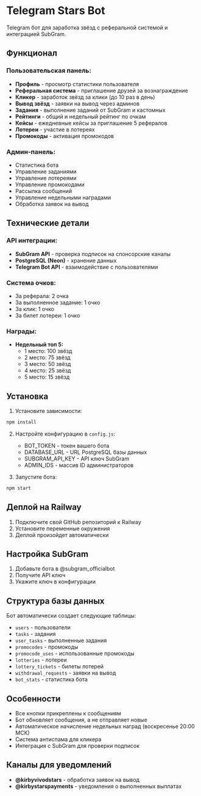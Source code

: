 # Telegram Stars Bot

Telegram бот для заработка звёзд с реферальной системой и интеграцией SubGram.

## Функционал

### Пользовательская панель:
- **Профиль** - просмотр статистики пользователя
- **Реферальная система** - приглашение друзей за вознаграждение
- **Кликер** - заработок звёзд за клики (до 10 раз в день)
- **Вывод звёзд** - заявки на вывод через админов
- **Задания** - выполнение заданий от SubGram и кастомных
- **Рейтинги** - общий и недельный рейтинг по очкам
- **Кейсы** - ежедневные кейсы за приглашение 5 рефералов
- **Лотереи** - участие в лотереях
- **Промокоды** - активация промокодов

### Админ-панель:
- Статистика бота
- Управление заданиями
- Управление лотереями
- Управление промокодами
- Рассылка сообщений
- Управление недельными наградами
- Обработка заявок на вывод

## Технические детали

### API интеграции:
- **SubGram API** - проверка подписок на спонсорские каналы
- **PostgreSQL (Neon)** - хранение данных
- **Telegram Bot API** - взаимодействие с пользователями

### Система очков:
- За реферала: 2 очка
- За выполненное задание: 1 очко
- За клик: 1 очко
- За билет лотереи: 1 очко

### Награды:
- **Недельный топ 5:**
  - 1 место: 100 звёзд
  - 2 место: 75 звёзд
  - 3 место: 50 звёзд
  - 4 место: 25 звёзд
  - 5 место: 15 звёзд

## Установка

1. Установите зависимости:
```bash
npm install
```

2. Настройте конфигурацию в `config.js`:
   - BOT_TOKEN - токен вашего бота
   - DATABASE_URL - URL PostgreSQL базы данных
   - SUBGRAM_API_KEY - API ключ SubGram
   - ADMIN_IDS - массив ID администраторов

3. Запустите бота:
```bash
npm start
```

## Деплой на Railway

1. Подключите свой GitHub репозиторий к Railway
2. Установите переменные окружения
3. Деплой произойдет автоматически

## Настройка SubGram

1. Добавьте бота в @subgram_officialbot
2. Получите API ключ
3. Укажите ключ в конфигурации

## Структура базы данных

Бот автоматически создает следующие таблицы:
- `users` - пользователи
- `tasks` - задания
- `user_tasks` - выполненные задания
- `promocodes` - промокоды
- `promocode_uses` - использованные промокоды
- `lotteries` - лотереи
- `lottery_tickets` - билеты лотерей
- `withdrawal_requests` - заявки на вывод
- `bot_stats` - статистика бота

## Особенности

- Все кнопки прикреплены к сообщениям
- Бот обновляет сообщения, а не отправляет новые
- Автоматическое начисление недельных наград (воскресенье 20:00 МСК)
- Система антиспама для кликера
- Интеграция с SubGram для проверки подписок

## Каналы для уведомлений

- **@kirbyvivodstars** - обработка заявок на вывод
- **@kirbystarspayments** - уведомления о выполненных выплатах
